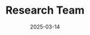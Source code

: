 ---
title: Research Team
date: 2025-03-14
type: landing

sections:
  - block: markdown
    content:
      title: Gravity Energy Storage Research Group
      text: |
        The Gravity Energy Storage Research Group, affiliated with the **State Key Laboratory of New Energy Power Systems** at North China Electric Power University, is a specialized research team in the field of gravity energy storage. We focus on developing theoretical methods, key technologies, demonstration platforms, and equipment R&D to address the major demands of large-scale renewable energy integration, particularly wind and solar power.

        Our research work has received long-term support from the National Natural Science Foundation, Provincial and Ministerial Science and Technology Projects, university key projects, and numerous leading energy and power enterprises. Our research areas encompass large-scale renewable energy integration and energy storage scheduling, gravity storage system design adaptable to various geographical environments, energy storage applications in abandoned mines and urban underground spaces, and intelligent operation and optimization control of storage systems. We strive to provide cutting-edge solutions for building new power systems and achieving carbon neutrality goals.
    design:
      columns: '2'
      spacing:
        padding: ['50px', '0', '50px', '0']
      background:
        image:
          filename: 
          filters:
            brightness: 0.7
          position: center
          size: cover
          text_color_light: true

  - block: people
    content:
      title: Research Team
      user_groups:
        - Faculty
        - Postdoctoral Researchers
        - PhD Students
        - Master Students
        - Undergraduate Students
        - Visiting Scholars
        - Alumni
      sort_by: Params.last_name
      sort_ascending: true
    design:
      show_interests: true
      show_role: true
      show_social: true
---